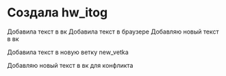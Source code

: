 ﻿# Создала hw_itog
Добавила текст в вк
Добавила текст в браузере
Добавляю новый текст в вк

Добавила текст в новую ветку new_vetka

Добавляю новый текст в вк для конфликта